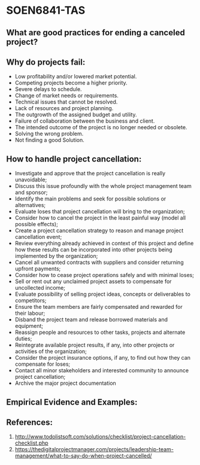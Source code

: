 # SOEN6841-TAS
## What are good practices for ending a canceled project?
## Why do projects fail: 
* Low profitability and/or lowered market potential.
* Competing projects become a higher priority.
* Severe delays to schedule. 
* Change of market needs or requirements.
* Technical issues that cannot be resolved.
* Lack of resources and project planning.
* The outgrowth of the assigned budget and utility.
* Failure of collaboration between the business and client.
* The intended outcome of the project is no longer needed or obsolete.
* Solving the wrong problem.
* Not finding a good Solution.
## How to handle project cancellation: 
* Investigate and approve that the project cancellation is really unavoidable;
* Discuss this issue profoundly with the whole project management team and sponsor;
* Identify the main problems and seek for possible solutions or alternatives;
* Evaluate loses that project cancellation will bring to the organization;
* Consider how to cancel the project in the least painful way (model all possible effects);
* Create a project cancellation strategy to reason and manage project cancellation event;
* Review everything already achieved in context of this project and define how these results can be incorporated into other projects being implemented by the organization;
* Cancel all unwanted contracts with suppliers and consider returning upfront payments;
* Consider how to cease project operations safely and with minimal loses;
* Sell or rent out any unclaimed project assets to compensate for uncollected income;
* Evaluate possibility of selling project ideas, concepts or deliverables to competitors;
* Ensure the team members are fairly compensated and rewarded for their labour;
* Disband the project team and release borrowed materials and equipment;
* Reassign people and resources to other tasks, projects and alternate duties;
* Reintegrate available project results, if any, into other projects or activities of the organization;
* Consider the project insurance options, if any, to find out how they can compensate for loses;
* Contact all minor stakeholders and interested community to announce project cancellation;
* Archive the major project documentation
## Empirical Evidence and Examples: 


  ## References:
  1. http://www.todolistsoft.com/solutions/checklist/project-cancellation-checklist.php
  2. https://thedigitalprojectmanager.com/projects/leadership-team-management/what-to-say-do-when-project-cancelled/
